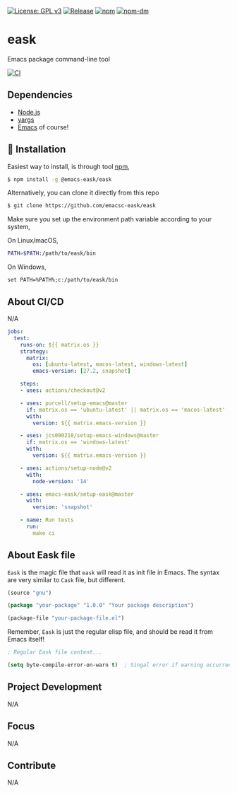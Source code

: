 [![License: GPL v3](https://img.shields.io/badge/License-GPL%20v3-green.svg)](https://www.gnu.org/licenses/gpl-3.0)
[![Release](https://img.shields.io/github/release/emacs-eask/eask.svg?logo=github)](https://github.com/emacs-eask/eask/releases/latest)
[![npm](https://img.shields.io/npm/v/@emacs-eask/eask?logo=npm&color=green)](https://www.npmjs.com/package/@emacs-eask/eask)
[![npm-dm](https://img.shields.io/npm/dm/@emacs-eask/eask.svg)](https://npmcharts.com/compare/@emacs-eask/eask?minimal=true)

# eask
Emacs package command-line tool

[![CI](https://github.com/emacs-eask/eask/actions/workflows/test.yml/badge.svg)](https://github.com/emacs-eask/eask/actions/workflows/test.yml)

## Dependencies

* [Node.js](https://nodejs.org/en/)
* [yargs](https://github.com/yargs/yargs)
* [Emacs](https://www.gnu.org/software/emacs/) of course!

## 💾 Installation

Easiest way to install, is through tool [npm](https://www.npmjs.com/),

```sh
$ npm install -g @emacs-eask/eask
```

Alternatively, you can clone it directly from this repo

```sh
$ git clone https://github.com/emacsc-eask/eask
```

Make sure you set up the environment path variable according to your system,

On Linux/macOS,

```sh
PATH=$PATH:/path/to/eask/bin
```

On Windows,

```batch
set PATH=%PATH%;c:/path/to/eask/bin
```

## About CI/CD

N/A

```yml
jobs:
  test:
    runs-on: ${{ matrix.os }}
    strategy:
      matrix:
        os: [ubuntu-latest, macos-latest, windows-latest]
        emacs-version: [27.2, snapshot]

    steps:
    - uses: actions/checkout@v2

    - uses: purcell/setup-emacs@master
      if: matrix.os == 'ubuntu-latest' || matrix.os == 'macos-latest'
      with:
        version: ${{ matrix.emacs-version }}

    - uses: jcs090218/setup-emacs-windows@master
      if: matrix.os == 'windows-latest'
      with:
        version: ${{ matrix.emacs-version }}

    - uses: actions/setup-node@v2
      with:
        node-version: '14'

    - uses: emacs-eask/setup-eask@master
      with:
        version: 'snapshot'

    - name: Run tests
      run:
        make ci
```

## About Eask file

`Eask` is the magic file that `eask` will read it as init file in Emacs. The
syntax are very similar to `Cask` file, but different.

```el
(source "gnu")

(package "your-package" "1.0.0" "Your package description")

(package-file "your-package-file.el")
```

Remember, `Eask` is just the regular elisp file, and should be read it from
Emacs itself!

```el
; Regular Eask file content...

(setq byte-compile-error-on-warn t)  ; Singal error if warning occurred
```

## Project Development

N/A

## Focus

N/A

## Contribute

N/A
